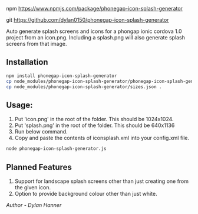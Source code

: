 npm https://www.npmjs.com/package/phonegap-icon-splash-generator

git https://github.com/dylan0150/phonegap-icon-splash-generator

Auto generate splash screens and icons for a phongap ionic cordova 1.0 project from an icon.png. Including a splash.png will also generate splash screens from that image.

## Installation

```sh
npm install phonegap-icon-splash-generator
cp node_modules/phonegap-icon-splash-generator/phonegap-icon-splash-generator.js .
cp node_modules/phonegap-icon-splash-generator/sizes.json .
```

## Usage:

1. Put 'icon.png' in the root of the folder. This should be 1024x1024.
2. Put 'splash.png' in the root of the folder. This should be 640x1136
3. Run below command.
4. Copy and paste the contents of iconsplash.xml into your config.xml file.

```sh
node phonegap-icon-splash-generator.js
```


## Planned Features

1. Support for landscape splash screens other than just creating one from the given icon.
2. Option to provide background colour other than just white.

*Author - Dylan Hanner*
